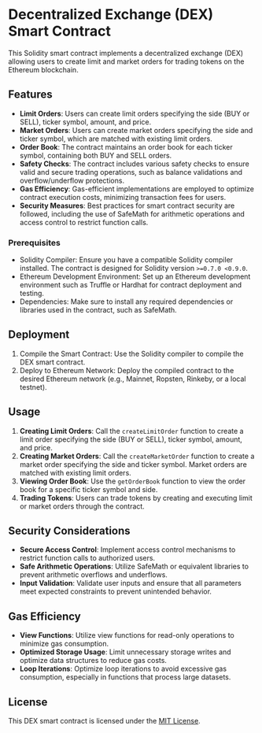# Decentralized Exchange (DEX) Smart Contract

This Solidity smart contract implements a decentralized exchange (DEX) allowing users to create limit and market orders for trading tokens on the Ethereum blockchain.

## Features

- **Limit Orders**: Users can create limit orders specifying the side (BUY or SELL), ticker symbol, amount, and price.
- **Market Orders**: Users can create market orders specifying the side and ticker symbol, which are matched with existing limit orders.
- **Order Book**: The contract maintains an order book for each ticker symbol, containing both BUY and SELL orders.
- **Safety Checks**: The contract includes various safety checks to ensure valid and secure trading operations, such as balance validations and overflow/underflow protections.
- **Gas Efficiency**: Gas-efficient implementations are employed to optimize contract execution costs, minimizing transaction fees for users.
- **Security Measures**: Best practices for smart contract security are followed, including the use of SafeMath for arithmetic operations and access control to restrict function calls.

### Prerequisites

- Solidity Compiler: Ensure you have a compatible Solidity compiler installed. The contract is designed for Solidity version `>=0.7.0 <0.9.0`.
- Ethereum Development Environment: Set up an Ethereum development environment such as Truffle or Hardhat for contract deployment and testing.
- Dependencies: Make sure to install any required dependencies or libraries used in the contract, such as SafeMath.

## Deployment

1. Compile the Smart Contract: Use the Solidity compiler to compile the DEX smart contract.
2. Deploy to Ethereum Network: Deploy the compiled contract to the desired Ethereum network (e.g., Mainnet, Ropsten, Rinkeby, or a local testnet).

## Usage

1. **Creating Limit Orders**: Call the `createLimitOrder` function to create a limit order specifying the side (BUY or SELL), ticker symbol, amount, and price.
2. **Creating Market Orders**: Call the `createMarketOrder` function to create a market order specifying the side and ticker symbol. Market orders are matched with existing limit orders.
3. **Viewing Order Book**: Use the `getOrderBook` function to view the order book for a specific ticker symbol and side.
4. **Trading Tokens**: Users can trade tokens by creating and executing limit or market orders through the contract.

## Security Considerations

- **Secure Access Control**: Implement access control mechanisms to restrict function calls to authorized users.
- **Safe Arithmetic Operations**: Utilize SafeMath or equivalent libraries to prevent arithmetic overflows and underflows.
- **Input Validation**: Validate user inputs and ensure that all parameters meet expected constraints to prevent unintended behavior.

## Gas Efficiency

- **View Functions**: Utilize view functions for read-only operations to minimize gas consumption.
- **Optimized Storage Usage**: Limit unnecessary storage writes and optimize data structures to reduce gas costs.
- **Loop Iterations**: Optimize loop iterations to avoid excessive gas consumption, especially in functions that process large datasets.

## License

This DEX smart contract is licensed under the [MIT License](LICENSE).

